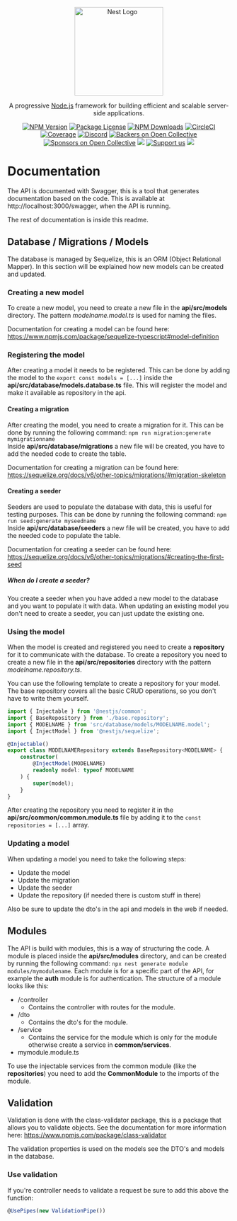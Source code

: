 <p align="center">
  <a href="http://nestjs.com/" target="blank"><img src="https://nestjs.com/img/logo-small.svg" width="200" alt="Nest Logo" /></a>
</p>

[circleci-image]: https://img.shields.io/circleci/build/github/nestjs/nest/master?token=abc123def456
[circleci-url]: https://circleci.com/gh/nestjs/nest

  <p align="center">A progressive <a href="http://nodejs.org" target="_blank">Node.js</a> framework for building efficient and scalable server-side applications.</p>
    <p align="center">
<a href="https://www.npmjs.com/~nestjscore" target="_blank"><img src="https://img.shields.io/npm/v/@nestjs/core.svg" alt="NPM Version" /></a>
<a href="https://www.npmjs.com/~nestjscore" target="_blank"><img src="https://img.shields.io/npm/l/@nestjs/core.svg" alt="Package License" /></a>
<a href="https://www.npmjs.com/~nestjscore" target="_blank"><img src="https://img.shields.io/npm/dm/@nestjs/common.svg" alt="NPM Downloads" /></a>
<a href="https://circleci.com/gh/nestjs/nest" target="_blank"><img src="https://img.shields.io/circleci/build/github/nestjs/nest/master" alt="CircleCI" /></a>
<a href="https://coveralls.io/github/nestjs/nest?branch=master" target="_blank"><img src="https://coveralls.io/repos/github/nestjs/nest/badge.svg?branch=master#9" alt="Coverage" /></a>
<a href="https://discord.gg/G7Qnnhy" target="_blank"><img src="https://img.shields.io/badge/discord-online-brightgreen.svg" alt="Discord"/></a>
<a href="https://opencollective.com/nest#backer" target="_blank"><img src="https://opencollective.com/nest/backers/badge.svg" alt="Backers on Open Collective" /></a>
<a href="https://opencollective.com/nest#sponsor" target="_blank"><img src="https://opencollective.com/nest/sponsors/badge.svg" alt="Sponsors on Open Collective" /></a>
  <a href="https://paypal.me/kamilmysliwiec" target="_blank"><img src="https://img.shields.io/badge/Donate-PayPal-ff3f59.svg"/></a>
    <a href="https://opencollective.com/nest#sponsor"  target="_blank"><img src="https://img.shields.io/badge/Support%20us-Open%20Collective-41B883.svg" alt="Support us"></a>
  <a href="https://twitter.com/nestframework" target="_blank"><img src="https://img.shields.io/twitter/follow/nestframework.svg?style=social&label=Follow"></a>
</p>

# Documentation
The API is documented with Swagger, this is a tool that generates documentation based on the code.
This is available at http://localhost:3000/swagger, when the API is running.

The rest of documentation is inside this readme.

## Database / Migrations / Models
The database is managed by Sequelize, this is an ORM (Object Relational Mapper).
In this section will be explained how new models can be created and updated.

### Creating a new model
To create a new model, you need to create a new file in the **api/src/models** directory.
The pattern *modelname.model.ts* is used for naming the files.

Documentation for creating a model can be found here: https://www.npmjs.com/package/sequelize-typescript#model-definition

### Registering the model
After creating a model it needs to be registered. This can be done by adding the model to the ```export const models = [...]``` inside the
**api/src/database/models.database.ts** file. This will register the model and make it available as repository in the api.

#### Creating a migration
After creating the model, you need to create a migration for it.
This can be done by running the following command: ```npm run migration:generate mymigrationname```<br>
Inside **api/src/database/migrations** a new file will be created, you have to add the needed code to create the table.

Documentation for creating a migration can be found here: https://sequelize.org/docs/v6/other-topics/migrations/#migration-skeleton

#### Creating a seeder
Seeders are used to populate the database with data, this is useful for testing purposes.
This can be done by running the following command: ```npm run seed:generate myseedname```<br>
Inside **api/src/database/seeders** a new file will be created, you have to add the needed code to populate the table.

Documentation for creating a seeder can be found here: https://sequelize.org/docs/v6/other-topics/migrations/#creating-the-first-seed

##### When do I create a seeder?
You create a seeder when you have added a new model to the database and you want to populate it with data.
When updating an existing model you don't need to create a seeder, you can just update the existing one.

### Using the model
When the model is created and registered you need to create a **repository** for it to communicate with the database.
To create a repository you need to create a new file in the **api/src/repositories** directory with the pattern *modelname.repository.ts*.

You can use the following template to create a repository for your model.
The base repository covers all the basic CRUD operations, so you don't have to write them yourself.
```typescript
import { Injectable } from '@nestjs/common';
import { BaseRepository } from './base.repository';
import { MODELNAME } from 'src/database/models/MODELNAME.model';
import { InjectModel } from '@nestjs/sequelize';

@Injectable()
export class MODELNAMERepository extends BaseRepository<MODELNAME> {
	constructor(
		@InjectModel(MODELNAME)
		readonly model: typeof MODELNAME
	) {
		super(model);
	}
}
```

After creating the repository you need to register it in the **api/src/common/common.module.ts** file by adding it to the ```const repositories = [...]``` array.

### Updating a model
When updating a model you need to take the following steps:
 - Update the model
 - Update the migration
 - Update the seeder
 - Update the repository (if needed there is custom stuff in there)

Also be sure to update the dto's in the api and models in the web if needed.


## Modules
The API is build with modules, this is a way of structuring the code.
A module is placed inside the **api/src/modules** directory, and can be created by running the following command: ```npx nest generate module modules/mymodulename```.
Each module is for a specific part of the API, for example the **auth** module is for authentication.
The structure of a module looks like this:
 - /controller
   - Contains the controller with routes for the module.
 - /dto
   - Contains the dto's for the module.
 - /service
   - Contains the service for the module which is only for the module otherwise create a service in **common/services**.
 - mymodule.module.ts

To use the injectable services from the common module (like the **repositories**) you need to add the **CommonModule** to the imports of the module.

## Validation
Validation is done with the class-validator package, this is a package that allows you to validate objects.
See the documentation for more information here: https://www.npmjs.com/package/class-validator

The validation properties is used on the models see the DTO's and models in the database.

### Use validation
If you're controller needs to validate a request be sure to add this above the function:
```typescript
@UsePipes(new ValidationPipe())
```